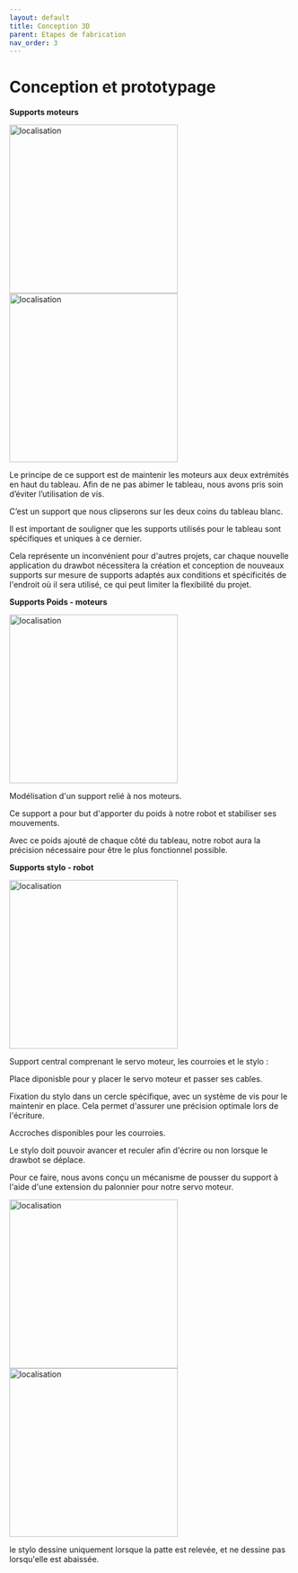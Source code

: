 ```yaml
---
layout: default
title: Conception 3D
parent: Etapes de fabrication
nav_order: 3
---
```


# Conception et prototypage

**Supports moteurs**


<img src="images/supportmoteur.png" alt="localisation" width="300"/> <img src="images/supportpince.png" alt="localisation" width="300"/>


Le principe de ce support est de maintenir les moteurs aux deux extrémités en haut du tableau. Afin de ne pas abimer le tableau, nous avons pris soin d’éviter l’utilisation de vis.


C’est un support que nous clipserons sur les deux coins du tableau blanc.


Il est important de souligner que les supports utilisés pour le tableau sont spécifiques et uniques à ce dernier.


Cela représente un inconvénient pour d'autres projets, car chaque nouvelle application du drawbot nécessitera la création et conception de nouveaux supports sur mesure de supports adaptés aux conditions et spécificités de l'endroit où il sera utilisé, ce qui peut limiter la flexibilité du projet.


**Supports Poids - moteurs**


<img src="images/supportpoids.png" alt="localisation" width="300"/>


Modélisation d'un support relié à nos moteurs. 

Ce support a pour but d'apporter du poids à notre robot et stabiliser ses mouvements. 

Avec ce poids ajouté de chaque côté du tableau, notre robot aura la précision nécessaire pour être le plus fonctionnel possible.


**Supports stylo - robot**

<img src="images/supportmilieu.png" alt="localisation" width="300"/>


Support central comprenant le servo moteur, les courroies et le stylo :

Place diponisble pour y placer le servo moteur et passer ses cables.

Fixation du stylo dans un cercle spécifique, avec un système de vis pour le maintenir en place. Cela permet d'assurer une précision optimale lors de l'écriture.  

Accroches disponibles pour les courroies.


Le stylo doit pouvoir avancer et reculer afin d'écrire ou non lorsque le drawbot se déplace. 


Pour ce faire, nous avons conçu un mécanisme de pousser du support à l'aide d'une extension du palonnier pour notre servo moteur.


<img src="images/supportpate1.png" alt="localisation" width="300"/> <img src="images/supportpate2.png" alt="localisation" width="300"/>


le stylo dessine uniquement lorsque la patte est relevée, et ne dessine pas lorsqu'elle est abaissée.

